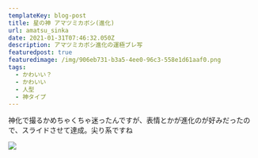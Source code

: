 ```yaml
---
templateKey: blog-post
title: 星の神 アマツミカボシ(進化)
url: amatsu_sinka
date: 2021-01-31T07:46:32.050Z
description: アマツミカボシ進化の運極ブレ写
featuredpost: true
featuredimage: /img/906eb731-b3a5-4ee0-96c3-558e1d61aaf0.png
tags:
  - かわいい？
  - かわいい
  - 人型
  - 神タイプ
---
```

神化で撮るかめちゃくちゃ迷ったんですが、表情とかが進化のが好みだったので、スライドさせて達成。尖り系ですね

![](/img/906eb731-b3a5-4ee0-96c3-558e1d61aaf0.png)
